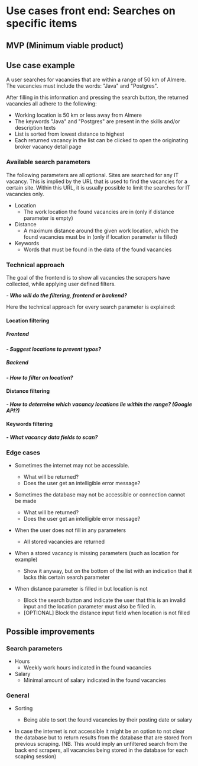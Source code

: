 # Use cases front end: Searches on specific items

## MVP (Minimum viable product)

## Use case example

A user searches for vacancies that are within a range of 50 km of Almere. The vacancies must include the words: "Java" and "Postgres".

After filling in this information and pressing the search button, the returned vacancies all adhere to the following:
- Working location is 50 km or less away from Almere
- The keywords "Java" and "Postgres" are present in the skills and/or description texts
- List is sorted from lowest distance to highest
- Each returned vacancy in the list can be clicked to open the originating broker vacancy detail page

### Available search parameters
The following parameters are all optional. 
Sites are searched for any IT vacancy. This is implied by the URL that is used to find the vacancies for a certain site.
Within this URL, it is usually possible to limit the searches for IT vacancies only.

- Location
    - The work location the found vacancies are in (only if distance parameter is empty)
- Distance
    - A maximum distance around the given work location, which the found vacancies must be in (only if location parameter is filled)
- Keywords
    - Words that must be found in the data of the found vacancies

### Technical approach
The goal of the frontend is to show all vacancies the scrapers have collected, while applying user defined filters.

**_- Who will do the filtering, frontend or backend?_**

Here the technical approach for every search parameter is explained:

#### Location filtering

##### Frontend
**_- Suggest locations to prevent typos?_**

##### Backend
**_- How to filter on location?_**

#### Distance filtering
**_- How to determine which vacancy locations lie within the range? (Google API?)_**

#### Keywords filtering
**_- What vacancy data fields to scan?_**

### Edge cases
- Sometimes the internet may not be accessible. 
   - What will be returned? 
   - Does the user get an intelligible error message?
   
 - Sometimes the database may not be accessible or connection cannot be made
   - What will be returned? 
   - Does the user get an intelligible error message?

- When the user does not fill in any parameters
    - All stored vacancies are returned

- When a stored vacancy is missing parameters (such as location for example)
    - Show it anyway, but on the bottom of the list with an indication that it lacks this certain search parameter

- When distance parameter is filled in but location is not
    - Block the search button and indicate the user that this is an invalid input and the location parameter must also be filled in.
    - [OPTIONAL] Block the distance input field when location is not filled

## Possible improvements

### Search parameters

- Hours
    - Weekly work hours indicated in the found vacancies
- Salary
    - Minimal amount of salary indicated in the found vacancies
    
### General

- Sorting
    - Being able to sort the found vacancies by their posting date or salary

- In case the internet is not accessible it might be an option to not clear the database but to return results from the database that are stored from previous scraping. (NB. This would imply an unfiltered search from the back end scrapers, all vacancies being stored in the database for each scaping session)



